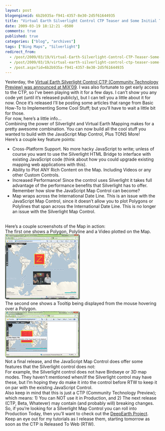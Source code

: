 ```yaml
---
layout: post
blogengineid: 6b2b935a-f941-4357-8e30-2d5f61644935
title: "Virtual Earth Silverlight Control CTP Teaser and Some Initial Thoughts"
date: 2009-03-19 18:12:21 -0500
comments: true
published: true
categories: ["blog", "archives"]
tags: ["Bing Maps", "Silverlight"]
redirect_from: 
  - /post/2009/03/19/Virtual-Earth-Silverlight-Control-CTP-Teaser-Some-Initial-Thoughts
  - /post/2009/03/19/virtual-earth-silverlight-control-ctp-teaser-some-initial-thoughts
  - /post.aspx?id=6b2b935a-f941-4357-8e30-2d5f61644935
---
```

<!-- more -->

Yesterday, the <a href="http://blogs.msdn.com/virtualearth/archive/2009/03/18/introducing-the-virtual-earth-silverlight-map-control.aspx" target="_blank">Virtual Earth Silverlight Control CTP (Community Technology Preview) was announced at MIX’09</a>. I was also fortunate to get early access to the CTP, so I’ve been playing with it for a few days. I can’t show you any code yet (until it’s released publicly), but I can tell you a little about it for now. Once it’s released I’ll be posting some articles that range from Basic How-To to Implementing Some Cool Stuff; but you’ll have to wait a little bit for those.  
For now, here’s a little info…  
Combining the power of Silverlight and Virtual Earth Mapping makes for a pretty awesome combination. You can now build all the cool stuff you wanted to build with the JavaScript Map Control, Plus TONS More!  
Here’s a couple key feature points:  <ul>   <li>Cross-Platform Support. No more hacky JavaScript to write; unless of course you want to use the Silverlight HTML Bridge to interface with existing JavaScript code (think about how you could upgrade existing mapping web applications with this). </li>    <li>Ability to Plot ANY Rich Content on the Map. Including Videos or any other Custom Controls. </li>    <li>Increased Performance! Since the control uses Silverlight it takes full advantage of the performance benefits that Silverlight has to offer. Remember how slow the JavaScript Map Control can become?</li>    <li>Map wraps across the International Date Line. This is an issue with the JavaScript Map Control, since it doesn’t allow you to plot Polygons or Polylines that span across the International Date Line. This is no longer an issue with the Silverlight Map Control.</li> </ul>  
Here’s a couple screenshots of the Map in action:  
The first one shows a Polygon, Polyline and a Video plotted on the Map.  
<a href="/images/posts/VEJS_Teaser_001_PolygonPolylineVideo.png"><img style="border-right-width: 0px; display: inline; border-top-width: 0px; border-bottom-width: 0px; border-left-width: 0px" title="VEJS_Teaser_001_PolygonPolylineVideo" border="0" alt="VEJS_Teaser_001_PolygonPolylineVideo" src="/images/posts/VEJS_Teaser_001_PolygonPolylineVideo_thumb.png" width="244" height="214" /></a>   
The second one shows a Tooltip being displayed from the mouse hovering over a Polygon.  
<a href="/images/posts/VEJS_Teaser_002_PolygonWithTooltip.png"><img style="border-right-width: 0px; display: inline; border-top-width: 0px; border-bottom-width: 0px; border-left-width: 0px" title="VEJS_Teaser_002_PolygonWithTooltip" border="0" alt="VEJS_Teaser_002_PolygonWithTooltip" src="/images/posts/VEJS_Teaser_002_PolygonWithTooltip_thumb.png" width="244" height="152" /></a>   
Not a final release, and the JavaScript Map Control does offer some features that the Silverlight control does not:  
For example, the Silverlight control does not have Birdseye or 3D map modes. They haven’t mentioned when/if the Silverlight control may have these, but I’m hoping they do make it into the control before RTW to keep it on par with the existing JavaScript Control.  
Also keep in mind that this is just a CTP (Community Technology Preview); which means: 1) You can NOT use it in Production, and 2) The next release (CTP, Beta, Whatever) may contain (and probably will) breaking changes. So, if you’re looking for a Silverlight Map Control you can roll into Production Today, then you’ll want to check out the <a href="http://deepearth.codeplex.com" target="_blank">DeepEarth Project</a>.  
Keep an eye out for my tutorials as I release them, starting tomorrow as soon as the CTP is Released To Web (RTW).
